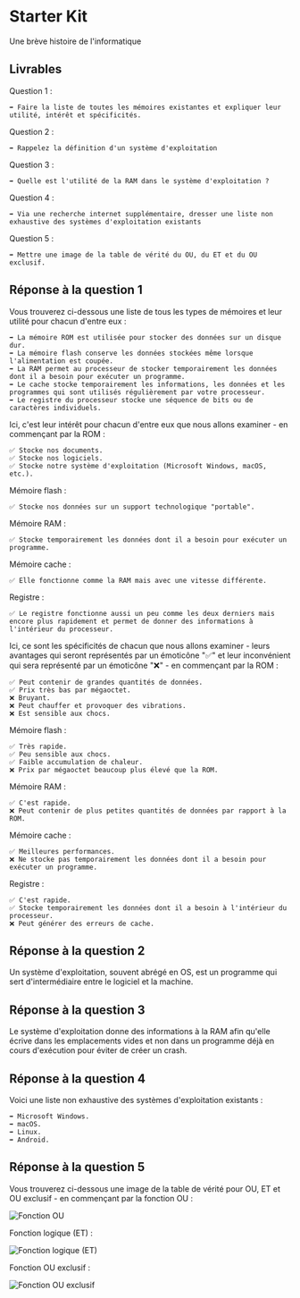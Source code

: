 # Starter Kit

Une brève histoire de l'informatique

## Livrables

Question 1 :

```
➡️ Faire la liste de toutes les mémoires existantes et expliquer leur utilité, intérêt et spécificités.
```

Question 2 :

```
➡️ Rappelez la définition d'un système d'exploitation
```

Question 3 :

```
➡️ Quelle est l'utilité de la RAM dans le système d'exploitation ?
```

Question 4 :

```
➡️ Via une recherche internet supplémentaire, dresser une liste non exhaustive des systèmes d'exploitation existants
```

Question 5 :

```
➡️ Mettre une image de la table de vérité du OU, du ET et du OU exclusif.
```

## Réponse à la question 1

Vous trouverez ci-dessous une liste de tous les types de mémoires et leur utilité pour chacun d'entre eux :

```
➡️ La mémoire ROM est utilisée pour stocker des données sur un disque dur.
➡️ La mémoire flash conserve les données stockées même lorsque l'alimentation est coupée.
➡️ La RAM permet au processeur de stocker temporairement les données dont il a besoin pour exécuter un programme.
➡️ Le cache stocke temporairement les informations, les données et les programmes qui sont utilisés régulièrement par votre processeur.
➡️ Le registre du processeur stocke une séquence de bits ou de caractères individuels.
```

Ici, c'est leur intérêt pour chacun d'entre eux que nous allons examiner - en commençant par la ROM :

```
✅ Stocke nos documents.
✅ Stocke nos logiciels.
✅ Stocke notre système d'exploitation (Microsoft Windows, macOS, etc.).
```

Mémoire flash :

```
✅ Stocke nos données sur un support technologique "portable".
```

Mémoire RAM :

```
✅ Stocke temporairement les données dont il a besoin pour exécuter un programme.
```

Mémoire cache :

```
✅ Elle fonctionne comme la RAM mais avec une vitesse différente.
```

Registre :

```
✅ Le registre fonctionne aussi un peu comme les deux derniers mais encore plus rapidement et permet de donner des informations à l'intérieur du processeur.
```

Ici, ce sont les spécificités de chacun que nous allons examiner - leurs avantages qui seront représentés par un émoticône "✅" et leur inconvénient qui sera représenté par un émoticône "❌" - en commençant par la ROM :

```
✅ Peut contenir de grandes quantités de données.
✅ Prix très bas par mégaoctet.
❌ Bruyant.
❌ Peut chauffer et provoquer des vibrations.
❌ Est sensible aux chocs.
```

Mémoire flash :

```
✅ Très rapide.
✅ Peu sensible aux chocs.
✅ Faible accumulation de chaleur.
❌ Prix par mégaoctet beaucoup plus élevé que la ROM.
```

Mémoire RAM :

```
✅ C'est rapide.
❌ Peut contenir de plus petites quantités de données par rapport à la ROM.
```

Mémoire cache :

```
✅ Meilleures performances.
❌ Ne stocke pas temporairement les données dont il a besoin pour exécuter un programme.
```

Registre :

```
✅ C'est rapide.
✅ Stocke temporairement les données dont il a besoin à l'intérieur du processeur.
❌ Peut générer des erreurs de cache.
```

## Réponse à la question 2

Un système d'exploitation, souvent abrégé en OS, est un programme qui sert d'intermédiaire entre le logiciel et la machine.

## Réponse à la question 3

Le système d'exploitation donne des informations à la RAM afin qu'elle écrive dans les emplacements vides et non dans un programme déjà en cours d'exécution pour éviter de créer un crash.

## Réponse à la question 4

Voici une liste non exhaustive des systèmes d'exploitation existants :

```
➡️ Microsoft Windows.
➡️ macOS.
➡️ Linux.
➡️ Android.
```

## Réponse à la question 5

Vous trouverez ci-dessous une image de la table de vérité pour OU, ET et OU exclusif - en commençant par la fonction OU :

![Fonction OU](https://i.imgur.com/hRumLtb.png)

Fonction logique (ET) :

![Fonction logique (ET)](https://i.imgur.com/2CQwqmU.png)

Fonction OU exclusif :

![Fonction OU exclusif](https://i.imgur.com/sChOxEZ.png)
